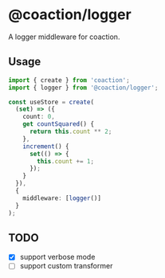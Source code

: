 # @coaction/logger

A logger middleware for coaction.

## Usage

```ts
import { create } from 'coaction';
import { logger } from '@coaction/logger';

const useStore = create(
  (set) => ({
    count: 0,
    get countSquared() {
      return this.count ** 2;
    },
    increment() {
      set(() => {
        this.count += 1;
      });
    }
  }),
  {
    middleware: [logger()]
  }
);
```

## TODO

- [x] support verbose mode
- [ ] support custom transformer
